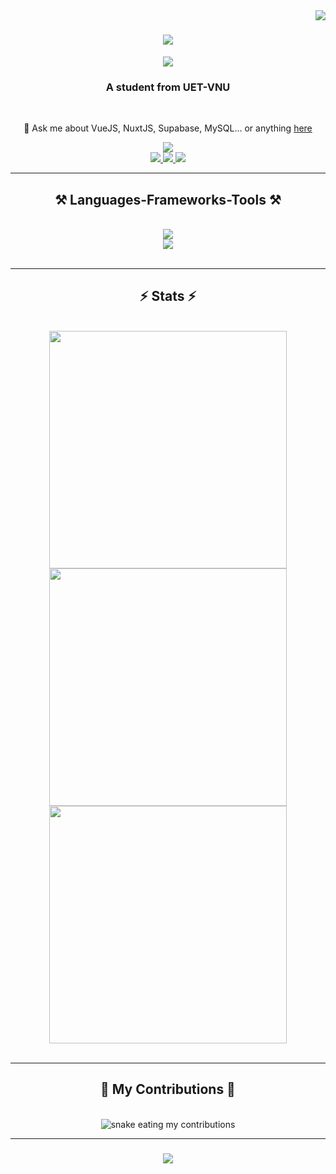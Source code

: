 <img align="right" src="https://visitcount.itsvg.in/api?id=hieunmh&icon=2&color=0" />

<h1 align="center">
    <img src="https://readme-typing-svg.herokuapp.com/?font=Righteous&size=35&center=true&vCenter=true&width=500&height=70&duration=4000&lines=Hi+👋!;+I'm+Hieu!;" />
</h1>

<p align="center">
    <img src="https://github-profile-trophy.vercel.app/?username=hieunmh&theme=dracula&no-frame=true&no-bg=false&margin-w=4&row=1&column=6" />
</p>

<h3 align="center">A student from UET-VNU</h3>

<br/>

<div align="center">

 💬 Ask me about VueJS, NuxtJS, Supabase, MySQL... or anything [here](https://github.com/hieunmh/hieunmh/issues)

 
 </div>
 
<div align="center"> 
    <a href="mailto:hieunm.pt@gmail.com" target="_blank">
        <img src="https://img.shields.io/badge/Gmail-333333?style=for-the-badge&logo=gmail&logoColor=red" />
    </a><br/>
    <a href="https://facebook.com/pt.minhieu" target="_blank">
        <img src="https://img.shields.io/badge/Facebook-%231877F2.svg?logo=Facebook&logoColor=white" />
    </a>
    <a href="https://instagram.com/28_b2b" target="_blank">
        <img src="https://img.shields.io/badge/Instagram-%23E4405F.svg?logo=Instagram&logoColor=white" />
    </a>
    <a href="https://reddit.com/user/hieuunm" target="_blank">
        <img src="https://img.shields.io/badge/Reddit-%23FF4500.svg?logo=Reddit&logoColor=white" />
    </a>
</div>
 <hr/>
 
<h2 align="center">⚒️ Languages-Frameworks-Tools ⚒️</h2>
<br/>
<div align="center">
    <img src="https://skillicons.dev/icons?i=bootstrap,cpp,codepen,css,docker,express,git,github,html,java,js,laravel,linux,mongodb" /><br>
    <img src="https://skillicons.dev/icons?i=mysql,nextjs,nodejs,nuxtjs,php,postman,prisma,py,react,supabase,tailwind,ts,vscode,vue" />
</div>
<br/>
<hr/>

<h2 align="center">⚡ Stats ⚡</h2>
<br>
<div align=center style="width: 100%">
  <img style="width: 380px" src="https://github-readme-streak-stats.herokuapp.com/?user=hieunmh&theme=vue-dark&hide_border=true"/><br/>
  <img style="width: 380px" src="https://github-readme-stats.vercel.app/api?username=hieunmh&theme=vue-dark&hide_border=true&include_all_commits=false&count_private=true" /><br/>
  <img style="width: 380px" src="https://github-readme-stats.vercel.app/api/top-langs?username=hieunmh&theme=vue-dark&hide_border=true&layout=compact" />
</div>

<br/>
<hr/>


<div align="center">
  <h2>🐍 My Contributions 🐍</h2>
  <br>
  <img alt="snake eating my contributions" src="https://raw.githubusercontent.com/hieuunm/hieuunm/output/github-contribution-grid-snake.svg" />
  
  <br/>
</div>

<hr/>

<h3 align="center">
    <img src="https://readme-typing-svg.herokuapp.com/?font=Righteous&size=25&center=true&vCenter=true&width=500&height=70&duration=6000&lines=Thanks+for+visiting!+✌️;訪問していただきありがとうございます!">
</h3>

<br/>
